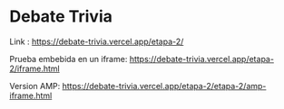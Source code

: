 # Debate Trivia

Link :
https://debate-trivia.vercel.app/etapa-2/


Prueba embebida en un iframe: 
https://debate-trivia.vercel.app/etapa-2/iframe.html

Version AMP:
https://debate-trivia.vercel.app/etapa-2/etapa-2/amp-iframe.html



